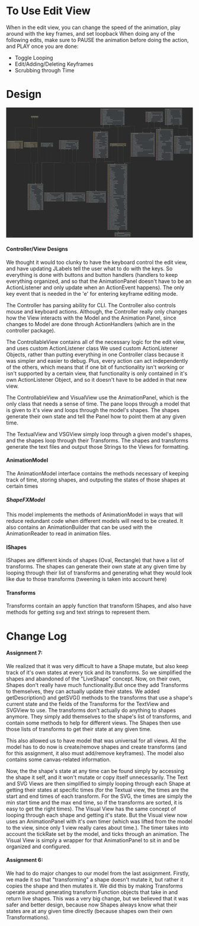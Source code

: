 
# To Use Edit View
When in the edit view, you can change the speed of the animation, play around with the key frames, and set loopback
When doing any of the following edits, make sure to PAUSE the animation before doing the action, and PLAY once you are done:

   - Toggle Looping
   - Edit/Adding/Deleting Keyframes
   - Scrubbing through Time


# Design

![alt text](ExcellenceClassDiagram.png "Logo Title Text 1")


#### Controller/View Designs
We thought it would too clunky to have the keyboard control the edit view, and have updating JLabels tell the user what to do with
the keys. So everything is done with buttons and button handlers (handlers to keep everything organized, and so that the AnimationPanel
doesn't have to be an ActionListener and only update when an ActionEvent happens). The only key event that is needed in the 'e' for 
entering keyframe editing mode.

The Controller has parsing ability for CLI. The Controller also controls mouse and keyboard actions. Although, the Controller really
only changes how the View interacts with the Model and the Animation Panel, since changes to Model are done through ActionHandlers (which are in the controller package).

The ControllableView contains all of the necessary logic for the edit view, and uses custom ActionListener class We used custom ActionListener Objects,
rather than putting everything in one Controller class because it was simpler and easier to debug. Plus, every action can act
independently of the others, which means that if one bit of functionality isn't working or isn't supported by a certain view, 
that functionality is only contained in it's own ActionListener Object, and so it doesn't have to be added in that new view.

The ControllableView and VisualView use the AnimationPanel, which is the only class that needs a sense of time. The pane loops through
a model that is given to it's view and loops through the model's shapes. The shapes generate their own state and tell the Panel how to point
them at any given time.

The TextualView and VSGView simply loop through a given model's shapes, and the shapes loop through their Transforms. The shapes and transforms
generate the text files and output those Strings to the Views for formatting.

#### AnimationModel
The AnimationModel interface contains the methods necessary of keeping track of time, storing shapes, and outputing the states of those shapes at certain times

##### ShapeFXModel
This model implements the methods of AnimationModel in ways that will reduce redundant code when different models will need to be created. It also contains
an AnimationBuilder that can be used with the AnimationReader to read in animation files.

#### IShapes
IShapes are different kinds of shapes (Oval, Rectangle) that have a list of transforms. The shapes can generate their
own state at any given time by looping through their list of transforms and generating what they would look like due to those
transforms (tweening is taken into account here)

#### Transforms
Transforms contain an apply function that transform IShapes, and also have methods for getting svg and text strings to represent
them.

# Change Log

#### Assignment 7:
We realized that it was very difficult to have a Shape mutate, but also keep track of it's own states at every tick and its transforms. So we simplified the shapes and abandoned of the "LiveShape" concept. Now, on their own, Shapes don't really have much functionality.But once they add Transforms to themselves, they can actually update their states. 
We added getDescription() and getSVG() methods to the transforms that use a shape's current state 
and the fields of the Transforms for the TextView and SVGView to use. The transforms don't actually do anything to shapes anymore. They simply add themselves to the shape's list of transforms, and contain some methods to help for different views. The Shapes then use those lists of transforms to get their state at any given time.

This also allowed us to have model that was universal for all views. All the model has to do now is create/remove shapes and create transforms 
(and for this assignment, it also must add/remove keyframes). The model also contains some canvas-related information.

Now, the the shape's state at any time can be found simply by accessing the shape it self, and it won't mutate or copy itself unnecessarily.
The Text and SVG Views are then simplified to simply looping through each Shape at getting their states at specific times 
(for the Textual view, the times are the start and end times of each transform. For the SVG, the times are simply the min start time and 
the max end time, so if the transforms are sorted, it is easy to get the right times).
The Visual View has the same concept of looping through each shape and getting it's state. But the Visual view now uses an AnimationPanel with it's own timer (which was
lifted from the model to the view, since only 1 view really cares about time.). The timer takes into account the tickRate
set by the model, and ticks through an animation. The Visual View is simply a wrapper for that AnimationPanel to sit in and be 
organized and configured.

#### Assignment 6:
We had to do major changes to our model from the last assignment.
Firstly, we made it so that "transforming" a shape doesn't mutate it, but rather it copies the shape and then mutates it.
We did this by making Transforms operate around generating transform Function objects that take in and return live shapes.
This was a very big change, but we believed that it was safer and better design, because now Shapes always know what their
states are at any given time directly (because shapes own their own Transformations).





